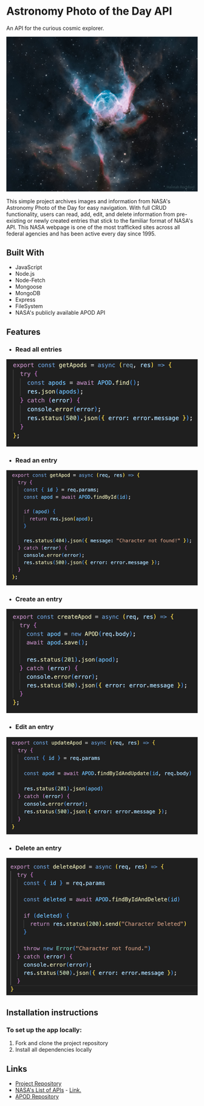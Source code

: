 # Astronomy Photo of the Day API

An API for the curious cosmic explorer.


![alt text](image.png)


This simple project archives images and information from NASA's Astronomy Photo of the Day for easy navigation. With full CRUD functionality, users can read, add, edit, and delete information from pre-existing or newly created entries that stick to the familiar format of NASA's API. This NASA webpage is one of the most trafficked sites across all federal agencies and has been active every day since 1995.

## Built With

- JavaScript
- Node.js
- Node-Fetch
- Mongoose
- MongoDB
- Express
- FileSystem
- NASA's publicly available APOD API

## Features

- ### Read all entries

![alt text](image-1.png)

- ### Read an entry

![alt text](image-2.png)

- ### Create an entry

![alt text](image-3.png)

- ### Edit an entry

![alt text](image-4.png)

- ### Delete an entry

![alt text](image-5.png)

## Installation instructions

### To set up the app locally:

1. Fork and clone the project repository
2. Install all dependencies locally

## Links

- [Project Repository](#)
- [NASA's List of APIs](#) - [Link.](https://api.nasa.gov/)
- [APOD Repository](#)

